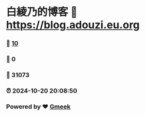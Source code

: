 # 白綾乃的博客 :link: https://blog.adouzi.eu.org 
### :page_facing_up: [10](https://blog.adouzi.eu.org/tag.html) 
### :speech_balloon: 0 
### :hibiscus: 31073 
### :alarm_clock: 2024-10-20 20:08:50 
### Powered by :heart: [Gmeek](https://github.com/Meekdai/Gmeek)

